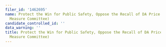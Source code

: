 ```yaml
---
filer_id: '1462695'
name: Protect the Win for Public Safety, Oppose the Recall of DA Price (Price Ballot
  Measure Committee)
candidate_controlled_id: ''
data_warning: ''
title: Protect the Win for Public Safety, Oppose the Recall of DA Price (Price Ballot
  Measure Committee)
---
```

